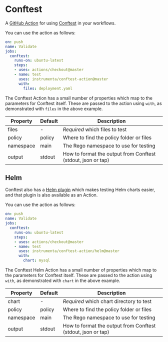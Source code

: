 # Conftest

A [GitHub Action](https://github.com/features/actions) for using [Conftest](https://github.com/instrumenta/conftest) in your workflows.

You can use the action as follows:

```yaml
on: push
name: Validate
jobs:
  conftest:
    runs-on: ubuntu-latest
    steps:
    - uses: actions/checkout@master
    - name: test
      uses: instrumenta/conftest-action@master
      with:
        files: deployment.yaml
```

The Conftest Action has a small number of properties which map to the parameters for Conftest itself. These are
passed to the action using `with`, as demonstrated with `files` in the above example.

| Property | Default | Description |
| --- | --- | --- |
| files | - | *Required* which files to test |
| policy | policy | Where to find the policy folder or files |
| namespace | main | The Rego namespace to use for testing |
| output | stdout | How to format the output from Conftest (stdout, json or tap) |


## Helm

Conftest also has a [Helm plugin](https://github.com/instrumenta/helm-conftest) which makes testing Helm charts easier, and
that plugin is also available as an Action.

You can use the action as follows:

```yaml
on: push
name: Validate
jobs:
  conftest:
    runs-on: ubuntu-latest
    steps:
    - uses: actions/checkout@master
    - name: test
      uses: instrumenta/conftest-action/helm@master
      with:
        chart: mysql
```

The Conftest Helm Action has a small number of properties which map to the parameters for Conftest itself. These are
passed to the action using `with`, as demonstrated with `chart` in the above example.

| Property | Default | Description |
| --- | --- | --- |
| chart | - | *Required* which chart directory to test |
| policy | policy | Where to find the policy folder or files |
| namespace | main | The Rego namespace to use for testing |
| output | stdout | How to format the output from Conftest (stdout, json or tap) |



